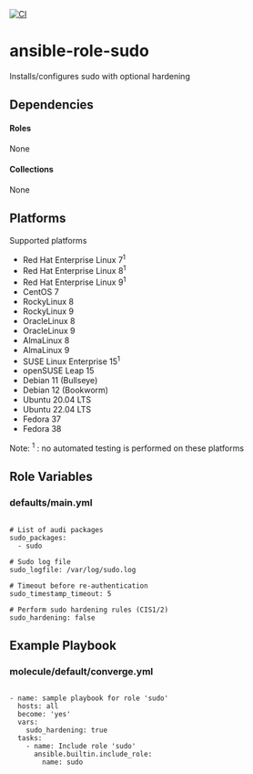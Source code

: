 [![CI](https://github.com/de-it-krachten/ansible-role-sudo/workflows/CI/badge.svg?event=push)](https://github.com/de-it-krachten/ansible-role-sudo/actions?query=workflow%3ACI)


# ansible-role-sudo

Installs/configures sudo with optional hardening



## Dependencies

#### Roles
None

#### Collections
None

## Platforms

Supported platforms

- Red Hat Enterprise Linux 7<sup>1</sup>
- Red Hat Enterprise Linux 8<sup>1</sup>
- Red Hat Enterprise Linux 9<sup>1</sup>
- CentOS 7
- RockyLinux 8
- RockyLinux 9
- OracleLinux 8
- OracleLinux 9
- AlmaLinux 8
- AlmaLinux 9
- SUSE Linux Enterprise 15<sup>1</sup>
- openSUSE Leap 15
- Debian 11 (Bullseye)
- Debian 12 (Bookworm)
- Ubuntu 20.04 LTS
- Ubuntu 22.04 LTS
- Fedora 37
- Fedora 38

Note:
<sup>1</sup> : no automated testing is performed on these platforms

## Role Variables
### defaults/main.yml
<pre><code>
# List of audi packages
sudo_packages:
  - sudo

# Sudo log file
sudo_logfile: /var/log/sudo.log

# Timeout before re-authentication
sudo_timestamp_timeout: 5

# Perform sudo hardening rules (CIS1/2)
sudo_hardening: false
</pre></code>




## Example Playbook
### molecule/default/converge.yml
<pre><code>
- name: sample playbook for role 'sudo'
  hosts: all
  become: 'yes'
  vars:
    sudo_hardening: true
  tasks:
    - name: Include role 'sudo'
      ansible.builtin.include_role:
        name: sudo
</pre></code>
